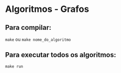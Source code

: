 # Algoritmos - Grafos

## Para compilar:

`make`
ou
`make nome_do_algoritmo`

## Para executar todos os algoritmos:

`make run`
